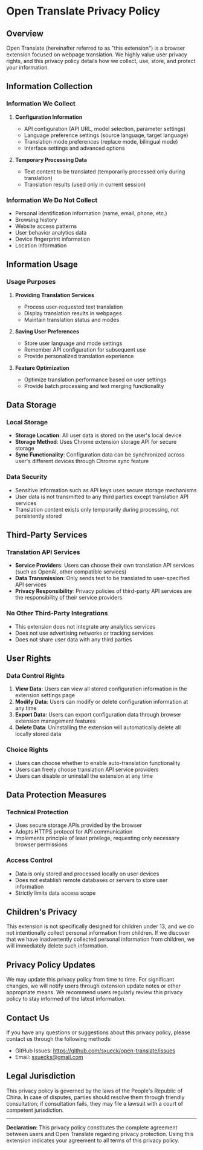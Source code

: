 # Open Translate Privacy Policy

## Overview

Open Translate (hereinafter referred to as "this extension") is a browser extension focused on webpage translation. We highly value user privacy rights, and this privacy policy details how we collect, use, store, and protect your information.

## Information Collection

### Information We Collect

1. **Configuration Information**
   - API configuration (API URL, model selection, parameter settings)
   - Language preference settings (source language, target language)
   - Translation mode preferences (replace mode, bilingual mode)
   - Interface settings and advanced options

2. **Temporary Processing Data**
   - Text content to be translated (temporarily processed only during translation)
   - Translation results (used only in current session)

### Information We Do Not Collect

- Personal identification information (name, email, phone, etc.)
- Browsing history
- Website access patterns
- User behavior analytics data
- Device fingerprint information
- Location information

## Information Usage

### Usage Purposes

1. **Providing Translation Services**
   - Process user-requested text translation
   - Display translation results in webpages
   - Maintain translation status and modes

2. **Saving User Preferences**
   - Store user language and mode settings
   - Remember API configuration for subsequent use
   - Provide personalized translation experience

3. **Feature Optimization**
   - Optimize translation performance based on user settings
   - Provide batch processing and text merging functionality

## Data Storage

### Local Storage

- **Storage Location**: All user data is stored on the user's local device
- **Storage Method**: Uses Chrome extension storage API for secure storage
- **Sync Functionality**: Configuration data can be synchronized across user's different devices through Chrome sync feature

### Data Security

- Sensitive information such as API keys uses secure storage mechanisms
- User data is not transmitted to any third parties except translation API services
- Translation content exists only temporarily during processing, not persistently stored

## Third-Party Services

### Translation API Services

- **Service Providers**: Users can choose their own translation API services (such as OpenAI, other compatible services)
- **Data Transmission**: Only sends text to be translated to user-specified API services
- **Privacy Responsibility**: Privacy policies of third-party API services are the responsibility of their service providers

### No Other Third-Party Integrations

- This extension does not integrate any analytics services
- Does not use advertising networks or tracking services
- Does not share user data with any third parties

## User Rights

### Data Control Rights

1. **View Data**: Users can view all stored configuration information in the extension settings page
2. **Modify Data**: Users can modify or delete configuration information at any time
3. **Export Data**: Users can export configuration data through browser extension management features
4. **Delete Data**: Uninstalling the extension will automatically delete all locally stored data

### Choice Rights

- Users can choose whether to enable auto-translation functionality
- Users can freely choose translation API service providers
- Users can disable or uninstall the extension at any time

## Data Protection Measures

### Technical Protection

- Uses secure storage APIs provided by the browser
- Adopts HTTPS protocol for API communication
- Implements principle of least privilege, requesting only necessary browser permissions

### Access Control

- Data is only stored and processed locally on user devices
- Does not establish remote databases or servers to store user information
- Strictly limits data access scope

## Children's Privacy

This extension is not specifically designed for children under 13, and we do not intentionally collect personal information from children. If we discover that we have inadvertently collected personal information from children, we will immediately delete such information.

## Privacy Policy Updates

We may update this privacy policy from time to time. For significant changes, we will notify users through extension update notes or other appropriate means. We recommend users regularly review this privacy policy to stay informed of the latest information.

## Contact Us

If you have any questions or suggestions about this privacy policy, please contact us through the following methods:

- GitHub Issues: https://github.com/sxueck/open-translate/issues
- Email: sxuecks@gmail.com

## Legal Jurisdiction

This privacy policy is governed by the laws of the People's Republic of China. In case of disputes, parties should resolve them through friendly consultation; if consultation fails, they may file a lawsuit with a court of competent jurisdiction.

---

**Declaration**: This privacy policy constitutes the complete agreement between users and Open Translate regarding privacy protection. Using this extension indicates your agreement to all terms of this privacy policy.
